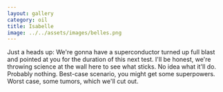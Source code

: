 ```yaml
---
layout: gallery
category: oil
title: Isabelle
image: ../../assets/images/belles.png
---
```


Just a heads up: We're gonna have a superconductor turned up full blast and pointed at you for the duration of this next test. I'll be honest, we're throwing science at the wall here to see what sticks. No idea what it'll do. Probably nothing. Best-case scenario, you might get some superpowers. Worst case, some tumors, which we'll cut out.
